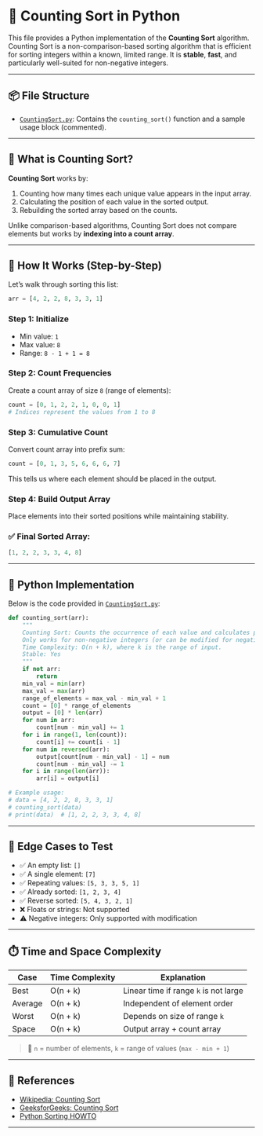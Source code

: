 # 🔢 Counting Sort in Python

This file provides a Python implementation of the **Counting Sort** algorithm. Counting Sort is a non-comparison-based sorting algorithm that is efficient for sorting integers within a known, limited range. It is **stable**, **fast**, and particularly well-suited for non-negative integers.

---

## 📦 File Structure

- [`CountingSort.py`](./CountingSort.py): Contains the `counting_sort()` function and a sample usage block (commented).

---

## 📌 What is Counting Sort?

**Counting Sort** works by:

1. Counting how many times each unique value appears in the input array.
2. Calculating the position of each value in the sorted output.
3. Rebuilding the sorted array based on the counts.

Unlike comparison-based algorithms, Counting Sort does not compare elements but works by **indexing into a count array**.

---

## 🔧 How It Works (Step-by-Step)

Let’s walk through sorting this list:

```python
arr = [4, 2, 2, 8, 3, 3, 1]
````

### Step 1: Initialize

* Min value: `1`
* Max value: `8`
* Range: `8 - 1 + 1 = 8`

### Step 2: Count Frequencies

Create a count array of size `8` (range of elements):

```python
count = [0, 1, 2, 2, 1, 0, 0, 1]
# Indices represent the values from 1 to 8
```

### Step 3: Cumulative Count

Convert count array into prefix sum:

```python
count = [0, 1, 3, 5, 6, 6, 6, 7]
```

This tells us where each element should be placed in the output.

### Step 4: Build Output Array

Place elements into their sorted positions while maintaining stability.

### ✅ Final Sorted Array:

```python
[1, 2, 2, 3, 3, 4, 8]
```

---

## 🧪 Python Implementation

Below is the code provided in [`CountingSort.py`](./CountingSort.py):

```python
def counting_sort(arr):
    """
    Counting Sort: Counts the occurrence of each value and calculates positions.
    Only works for non-negative integers (or can be modified for negatives).
    Time Complexity: O(n + k), where k is the range of input.
    Stable: Yes
    """
    if not arr:
        return
    min_val = min(arr)
    max_val = max(arr)
    range_of_elements = max_val - min_val + 1
    count = [0] * range_of_elements
    output = [0] * len(arr)
    for num in arr:
        count[num - min_val] += 1
    for i in range(1, len(count)):
        count[i] += count[i - 1]
    for num in reversed(arr):
        output[count[num - min_val] - 1] = num
        count[num - min_val] -= 1
    for i in range(len(arr)):
        arr[i] = output[i]

# Example usage:
# data = [4, 2, 2, 8, 3, 3, 1]
# counting_sort(data)
# print(data)  # [1, 2, 2, 3, 3, 4, 8]
```

---

## 🧪 Edge Cases to Test

* ✅ An empty list: `[]`
* ✅ A single element: `[7]`
* ✅ Repeating values: `[5, 3, 3, 5, 1]`
* ✅ Already sorted: `[1, 2, 3, 4]`
* ✅ Reverse sorted: `[5, 4, 3, 2, 1]`
* ❌ Floats or strings: Not supported
* ⚠️ Negative integers: Only supported with modification

---

## ⏱️ Time and Space Complexity

| Case    | Time Complexity | Explanation                           |
| ------- | --------------- | ------------------------------------- |
| Best    | O(n + k)        | Linear time if range `k` is not large |
| Average | O(n + k)        | Independent of element order          |
| Worst   | O(n + k)        | Depends on size of range `k`          |
| Space   | O(n + k)        | Output array + count array            |

> 📌 `n` = number of elements, `k` = range of values (`max - min + 1`)

---

## 📎 References

* [Wikipedia: Counting Sort](https://en.wikipedia.org/wiki/Counting_sort)
* [GeeksforGeeks: Counting Sort](https://www.geeksforgeeks.org/counting-sort/)
* [Python Sorting HOWTO](https://docs.python.org/3/howto/sorting.html)

---

